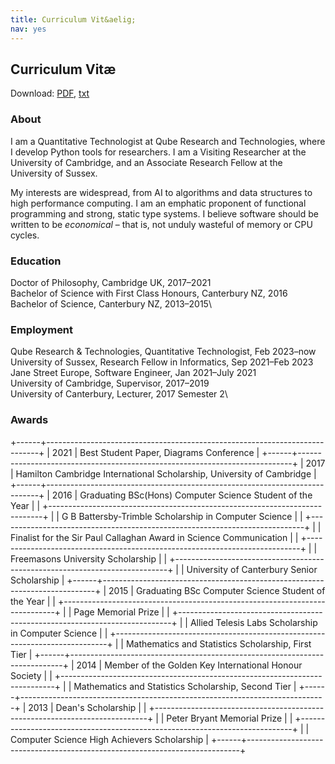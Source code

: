 ```yaml
---
title: Curriculum Vit&aelig;
nav: yes
---
```


## Curriculum Vit&aelig;

Download: [PDF](AaronStockdill.pdf), [txt](AaronStockdill.txt)

### About

I am a Quantitative Technologist at Qube Research and Technologies, where I develop Python tools for researchers. I am a Visiting Researcher at the University of Cambridge, and an Associate Research Fellow at the University of Sussex.

My interests are widespread, from AI to algorithms and data structures to high performance computing. I am an emphatic proponent of functional programming and strong, static type systems. I believe software should be written to be _economical_ &ndash; that is, not unduly wasteful of memory or CPU cycles.


### Education

Doctor of Philosophy, Cambridge UK, 2017&ndash;2021\
Bachelor of Science with First Class Honours, Canterbury NZ, 2016\
Bachelor of Science, Canterbury NZ, 2013&ndash;2015\


### Employment

Qube Research &amp; Technologies, Quantitative Technologist, Feb 2023&ndash;now\
University of Sussex, Research Fellow in Informatics, Sep 2021&ndash;Feb 2023\
Jane Street Europe, Software Engineer, Jan 2021&ndash;July 2021\
University of Cambridge, Supervisor, 2017&ndash;2019\
University of Canterbury, Lecturer, 2017 Semester 2\

### Awards

+------+----------------------------------------------------------------------------+
| 2021 | Best Student Paper, Diagrams Conference                                    |
+------+----------------------------------------------------------------------------+
| 2017 | Hamilton Cambridge International Scholarship, University of Cambridge      |
+------+----------------------------------------------------------------------------+
| 2016 | Graduating BSc(Hons) Computer Science Student of the Year                  |
|      +----------------------------------------------------------------------------+
|      | G B Battersby-Trimble Scholarship in Computer Science                      |
|      +----------------------------------------------------------------------------+
|      | Finalist for the Sir Paul Callaghan Award in Science Communication         |
|      +----------------------------------------------------------------------------+
|      | Freemasons University Scholarship                                          |
|      +----------------------------------------------------------------------------+
|      | University of Canterbury Senior Scholarship                                |
+------+----------------------------------------------------------------------------+
| 2015 | Graduating BSc Computer Science Student of the Year                        |
|      +----------------------------------------------------------------------------+
|      | Page Memorial Prize                                                        |
|      +----------------------------------------------------------------------------+
|      | Allied Telesis Labs Scholarship in Computer Science                        |
|      +----------------------------------------------------------------------------+
|      | Mathematics and Statistics Scholarship, First Tier                         |
+------+----------------------------------------------------------------------------+
| 2014 | Member of the Golden Key International Honour Society                      |
|      +----------------------------------------------------------------------------+
|      | Mathematics and Statistics Scholarship, Second Tier                        |
+------+----------------------------------------------------------------------------+
| 2013 | Dean's Scholarship                                                         |
|      +----------------------------------------------------------------------------+
|      | Peter Bryant Memorial Prize                                                |
|      +----------------------------------------------------------------------------+
|      | Computer Science High Achievers Scholarship                                |
+------+----------------------------------------------------------------------------+
